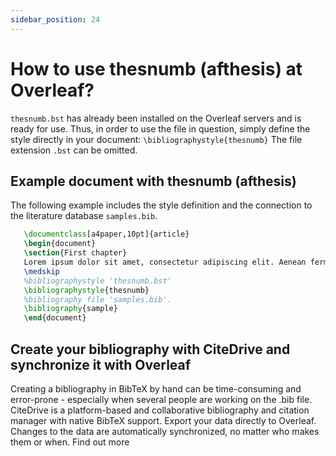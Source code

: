 ```yaml
---
sidebar_position: 24
---
```


# How to use thesnumb (afthesis) at Overleaf?
`thesnumb.bst` has already been installed on the Overleaf servers and is ready for use. Thus, in order to use the file in question, simply define the style directly in your document: `\bibliographystyle{thesnumb}` The file extension `.bst` can be omitted.

## Example document with thesnumb (afthesis)
The following example includes the style definition and the connection to the literature database `samples.bib`.
```tex
   \documentclass[a4paper,10pt]{article}
   \begin{document}
   \section{First chapter}
   Lorem ipsum dolor sit amet, consectetur adipiscing elit. Aenean fermentum justo massa, ut maximus mauris sodales et. Aenean vel elit a erat rhoncus pharetra.
   \medskip
   %bibliographystyle 'thesnumb.bst'
   \bibliographystyle{thesnumb}
   %bibliography file 'samples.bib'.
   \bibliography{sample}
   \end{document}
```

## Create your bibliography with CiteDrive and synchronize it with Overleaf
Creating a bibliography in BibTeX by hand can be time-consuming and error-prone - especially when several people are working on the .bib file. CiteDrive is a platform-based and collaborative bibliography and citation manager with native BibTeX support. Export your data directly to Overleaf. Changes to the data are automatically synchronized, no matter who makes them or when. Find out more